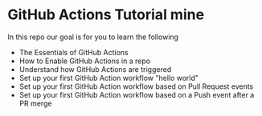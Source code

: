 # GitHub Actions Tutorial mine

In this repo our goal is for you to learn the following

- The Essentials of GitHub Actions
- How to Enable GitHub Actions in a repo
- Understand how GitHub Actions are triggered
- Set up your first GitHub Action workflow "hello world"
- Set up your first GitHub Action workflow based on Pull Request events
- Set up your first GitHub Action workflow based on a Push event after a PR merge
